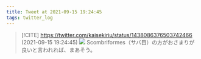 ```yaml
---
title: Tweet at 2021-09-15 19:24:45
tags: twitter_log
---
```


> [!CITE] https://twitter.com/kaisekiriu/status/1438086376503742466 (2021-09-15 19:24:45)
> ![](https://twitter.com/kaisekiriu/status/1438086376503742466)
> Scombriformes（サバ目）の方がおさまりが良いと言われれば、まあそう。
